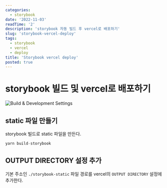 ```yaml
---
categories:
  - storybook
date: '2022-11-03'
readTime: '2'
description: 'storybook 자동 빌드 후 vercel로 배포하기'
slug: 'storybook-vercel-deploy'
tags:
  - storybook
  - vercel
  - deploy
title: 'Storybook vercel deploy'
posted: true
---
```


# storybook 빌드 및 vercel로 배포하기

![Build & Development Settings](/images/post/storybook-static-delploy.png)

## static 파일 만들기

storybook 빌드로 static 파일을 만든다.

```javascript
yarn build-storybook
```

## OUTPUT DIRECTORY 설정 추가

기본 주소인 `./storybook-static` 파일 경로를 vercel의 `OUTPUT DIRECTORY` 설정에 추가한다.
